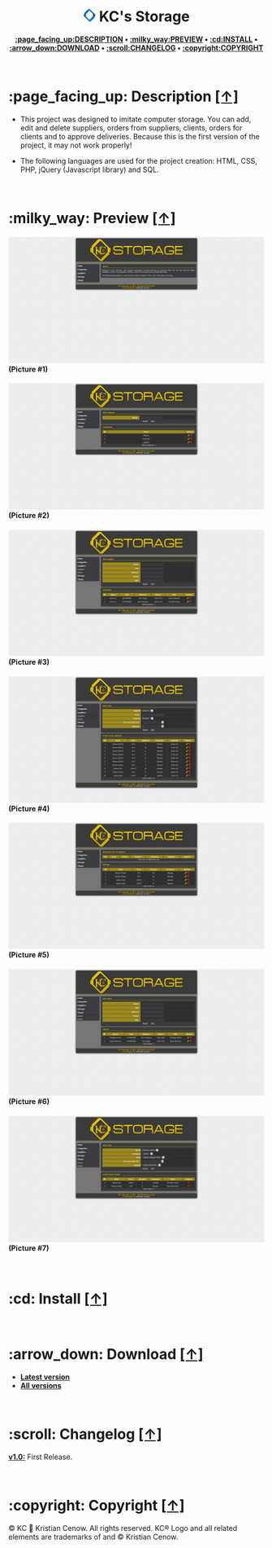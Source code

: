 <h1 align="center"><img src="https://raw.githubusercontent.com/kcenow/Storage/master/favicon.png" width="25px" height="25px"> KC's Storage</h1>
<p align="center"><b><a href="#page_facing_up-description-">:page_facing_up:DESCRIPTION</a> • <a href="#milky_way-preview-">:milky_way:PREVIEW</a> • <a href="#cd-install-">:cd:INSTALL</a> • <a href="#arrow_down-download-">:arrow_down:DOWNLOAD</a> • <a href="#scroll-changelog-">:scroll:CHANGELOG</a> • <a href="#copyright-copyright-">:copyright:COPYRIGHT</a></b></p>

<br />

<h1>:page_facing_up: Description <a href="#-kcs-storage" title="Go to Navigation">[↑]</a></h1>

* This project was designed to imitate computer storage. You can add, edit and delete suppliers, orders from suppliers, clients, orders for clients and to approve deliveries. Because this is the first version of the project, it may not work properly!

* The following languages are used for the project creation: HTML, CSS, PHP, jQuery (Javascript library) and SQL.

<br />

<h1>:milky_way: Preview <a href="#-kcs-storage" title="Go to Navigation">[↑]</a></h1>
<h4><img src="https://raw.githubusercontent.com/kcenow/Storage/master/Preview/Preview%2001.png">
(Picture #1)</h4>

<h4><img src="https://raw.githubusercontent.com/kcenow/Storage/master/Preview/Preview%2002.png">
(Picture #2)</h4>

<h4><img src="https://raw.githubusercontent.com/kcenow/Storage/master/Preview/Preview%2003.png">
(Picture #3)</h4>

<h4><img src="https://raw.githubusercontent.com/kcenow/Storage/master/Preview/Preview%2004.png">
(Picture #4)</h4>

<h4><img src="https://raw.githubusercontent.com/kcenow/Storage/master/Preview/Preview%2005.png">
(Picture #5)</h4>

<h4><img src="https://raw.githubusercontent.com/kcenow/Storage/master/Preview/Preview%2006.png">
(Picture #6)</h4>

<h4><img src="https://raw.githubusercontent.com/kcenow/Storage/master/Preview/Preview%2007.png">
(Picture #7)</h4>

<br />

<h1>:cd: Install <a href="#-kcs-storage" title="Go to Navigation">[↑]</a></h1>



<br />

<h1>:arrow_down: Download <a href="#-kcs-storage" title="Go to Navigation">[↑]</a></h1>

* <b>[Latest version](https://github.com/kcenow/Storage/releases/tag/v1.0 "Latest version")</b>
* <b>[All versions](https://github.com/kcenow/Storage/releases "All versions")</b>

<br />

<h1>:scroll: Changelog <a href="#-kcs-storage" title="Go to Navigation">[↑]</a></h1>

<b>[v1.0:](https://github.com/kcenow/Storage/releases/tag/v1.0 "Latest version")</b>	First Release.

<br />

<h1>:copyright: Copyright <a href="#-kcs-storage" title="Go to Navigation">[↑]</a></h1>
© KC &#128640; Kristian Cenow. All rights reserved. KC® Logo and all related elements are trademarks of and © Kristian Cenow.
